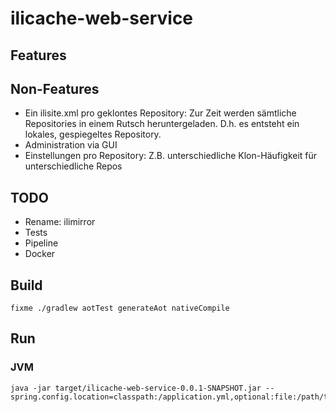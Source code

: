 # ilicache-web-service

## Features

## Non-Features
- Ein ilisite.xml pro geklontes Repository: Zur Zeit werden sämtliche Repositories in einem Rutsch heruntergeladen. D.h. es entsteht ein lokales, gespiegeltes Repository.
- Administration via GUI
- Einstellungen pro Repository: Z.B. unterschiedliche Klon-Häufigkeit für unterschiedliche Repos

## TODO
- Rename: ilimirror
- Tests
- Pipeline
- Docker

## Build
```
fixme ./gradlew aotTest generateAot nativeCompile
```

## Run

### JVM

```
java -jar target/ilicache-web-service-0.0.1-SNAPSHOT.jar --spring.config.location=classpath:/application.yml,optional:file:/path/to/config.yml
```